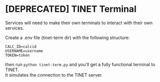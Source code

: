 # [DEPRECATED] TINET Terminal

Services will need to make their own terminals to interact with their own services.

Create a .env file (tinet-term dir) with the following structure:
```
CALC_ID=calcid
USERNAME=username
TOKEN=token
```

then run `python tinet-term.py` and you'll get a fully functional terminal to TINET.  
It simulates the connection to the TINET server.
